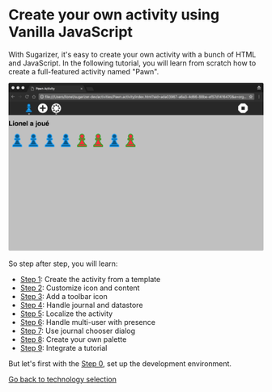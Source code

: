 
# Create your own activity using Vanilla JavaScript

With Sugarizer, it's easy to create your own activity with a bunch of HTML and JavaScript.
In the following tutorial, you will learn from scratch how to create a full-featured activity named "Pawn".

![](../../images/tutorial_teaser.png)

So step after step, you will learn:

* [Step 1](step1.md): Create the activity from a template
* [Step 2](step2.md): Customize icon and content
* [Step 3](step3.md): Add a toolbar icon
* [Step 4](step4.md): Handle journal and datastore
* [Step 5](step5.md): Localize the activity
* [Step 6](step6.md): Handle multi-user with presence
* [Step 7](step7.md): Use journal chooser dialog
* [Step 8](step8.md): Create your own palette
* [Step 9](step9.md): Integrate a tutorial

But let's first with the [Step 0](step0.md), set up the development environment.

[Go back to technology selection](../../tutorial.md)
